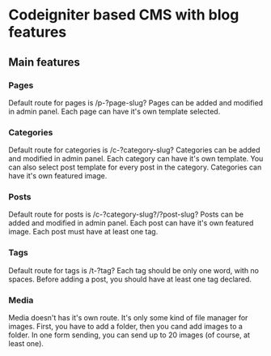 # Codeigniter based CMS with blog features

## Main features

### Pages

Default route for pages is /p-?page-slug?
Pages can be added and modified in admin panel. Each page can have it's own template selected.

### Categories

Default route for categories is /c-?category-slug?
Categories can be added and modified in admin panel. Each category can have it's own template. You can also select post template for every post in the category. Categories can have it's own featured image.

### Posts

Default route for posts is /c-?category-slug?/?post-slug?
Posts can be added and modified in admin panel. Each post can have it's own featured image. Each post must have at least one tag. 

### Tags

Default route for tags is /t-?tag?
Each tag should be only one word, with no spaces. Before adding a post, you should have at least one tag declared.

### Media

Media doesn't has it's own route. It's only some kind of file manager for images.
First, you have to add a folder, then you cand add images to a folder. In one form sending, you can send up to 20 images (of course, at least one).


